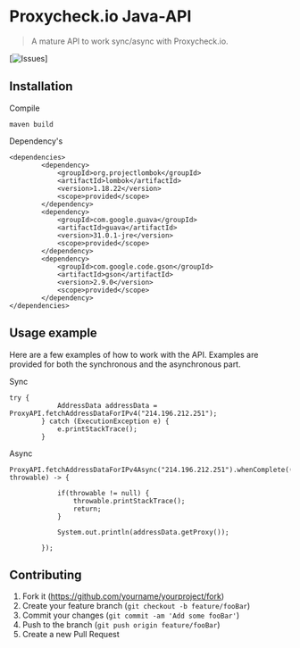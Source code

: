 # Proxycheck.io Java-API
> A mature API to work sync/async with Proxycheck.io.
> 
[![Issues][issues]]

## Installation

Compile
```
maven build
```
Dependency's
```
<dependencies>
        <dependency>
            <groupId>org.projectlombok</groupId>
            <artifactId>lombok</artifactId>
            <version>1.18.22</version>
            <scope>provided</scope>
        </dependency>
        <dependency>
            <groupId>com.google.guava</groupId>
            <artifactId>guava</artifactId>
            <version>31.0.1-jre</version>
            <scope>provided</scope>
        </dependency>
        <dependency>
            <groupId>com.google.code.gson</groupId>
            <artifactId>gson</artifactId>
            <version>2.9.0</version>
            <scope>provided</scope>
        </dependency>
</dependencies>
```

## Usage example

Here are a few examples of how to work with the API. Examples are provided for both the synchronous and the asynchronous part.

Sync
```
try {
            AddressData addressData = ProxyAPI.fetchAddressDataForIPv4("214.196.212.251");
        } catch (ExecutionException e) {
            e.printStackTrace();
        }
```

Async
```
ProxyAPI.fetchAddressDataForIPv4Async("214.196.212.251").whenComplete((addressData, throwable) -> {
           
            if(throwable != null) {
                throwable.printStackTrace();
                return;
            }

            System.out.println(addressData.getProxy());

        });
```

## Contributing

1. Fork it (<https://github.com/yourname/yourproject/fork>)
2. Create your feature branch (`git checkout -b feature/fooBar`)
3. Commit your changes (`git commit -am 'Add some fooBar'`)
4. Push to the branch (`git push origin feature/fooBar`)
5. Create a new Pull Request

[issues]: https://img.shields.io/github/issues/SquareCodeFX/proxycheck.io-api
[forks]: https://img.shields.io/github/forks/SquareCodeFX/proxycheck.io-api
[stars]: https://img.shields.io/github/stars/SquareCodeFX/proxycheck.io-api
[license]: https://img.shields.io/github/license/SquareCodeFX/proxycheck.io-api
[twitter]: https://img.shields.io/twitter/url?style=social
